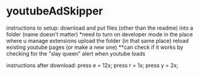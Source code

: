 # youtubeAdSkipper

instructions to setup:
download and put files (other than the readme) into a folder (name doesn't matter)
*need to turn on developer mode in the place where u manage extensions
upload the folder (in that same place)
reload existing youtube pages (or make a new one)
**can check if it works by checking for the "slay queen" alert when youtube loads

instructions after download:
press e = 12x; press r = 1x; press y = 2x;
